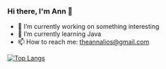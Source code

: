 ### Hi there, I'm Ann 👋



<!-- Here are some ideas to get you started: -->

- 🔭 I’m currently working on something interesting
- 🌱 I’m currently learning Java
- 📫 How to reach me: theannalios@gmail.com
<!-- - 👯 I’m looking to collaborate on ... -->
<!-- - 🤔 I’m looking for help with ... -->
<!-- - 💬 Ask me about ... -->
<!-- - 😄 Pronouns: ... -->
<!-- - ⚡ Fun fact: ... -->
[![Top Langs](https://github-readme-stats.vercel.app/api/top-langs/?username=AnnIzm&layout=compact)](https://github.com/AnnIzm/github-readme-stats)
